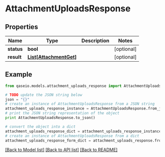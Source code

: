 # AttachmentUploadsResponse


## Properties

Name | Type | Description | Notes
------------ | ------------- | ------------- | -------------
**status** | **bool** |  | [optional] 
**result** | [**List[AttachmentGet]**](AttachmentGet.md) |  | [optional] 

## Example

```python
from qaseio.models.attachment_uploads_response import AttachmentUploadsResponse

# TODO update the JSON string below
json = "{}"
# create an instance of AttachmentUploadsResponse from a JSON string
attachment_uploads_response_instance = AttachmentUploadsResponse.from_json(json)
# print the JSON string representation of the object
print AttachmentUploadsResponse.to_json()

# convert the object into a dict
attachment_uploads_response_dict = attachment_uploads_response_instance.to_dict()
# create an instance of AttachmentUploadsResponse from a dict
attachment_uploads_response_form_dict = attachment_uploads_response.from_dict(attachment_uploads_response_dict)
```
[[Back to Model list]](../README.md#documentation-for-models) [[Back to API list]](../README.md#documentation-for-api-endpoints) [[Back to README]](../README.md)



